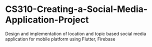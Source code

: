 # CS310-Creating-a-Social-Media-Application-Project
Design and implementation of location and topic based social media application for mobile platform using Flutter, Firebase
